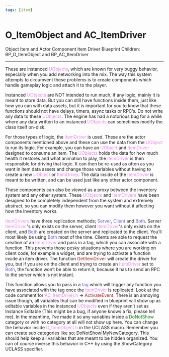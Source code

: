 ```yaml
---
tags: [item]
---
```


# O_ItemObject and AC_ItemDriver
Object Item and Actor Component Item Driver
Blueprint Children: BP_O_ItemObject and BP_AC_ItemDriver

---

These are instanced <span style="color:violet">UObjects</span>, which are known for very buggy behavior, especially when you add networking into the mix.
The way this system attempts to circumvent these problems is to create components which handle gameplay logic and attach it to the player.

Instanced <span style="color:violet">UObjects</span> are NOT intended to run much, if any logic, mainly it is meant to store data. But you can still have functions inside them, just like how you can with data assets, but it is important for you to know that these functions should not have delays, timers, async tasks or RPC’s. Do not write any data to these <span style="color:violet">UObjects</span>. The engine has had a notorious bug for a while where any data written to an instanced <span style="color:violet">UObjects</span> can sometimes modify the class itself on-disk.

For those types of logic, the <span style="color:violet">ItemDriver</span> is used. These are the actor components mentioned above and these can use the data from the <span style="color:violet">UObject</span> to run its logic. For example, you can have an <span style="color:violet">UObject</span> and <span style="color:violet">ItemDriver</span> designed to consume an item. The <span style="color:violet">UObjects</span> holds the data for how much health it restores and what animation to play, the <span style="color:violet">ItemDriver</span> is then responsible for driving that logic. It can then be re-used as often as you want in item data assets and change those variables without having to create a new <span style="color:violet">UObject</span> or <span style="color:violet">ItemDriver</span>. The data inside of the <span style="color:violet">ItemDriver</span> is meant to be written, and can be used just like any other actor component.

These components can also be viewed as a proxy between the inventory system and any other system. These <span style="color:violet">UObjects</span> and <span style="color:violet">ItemDrivers</span> have been designed to be completely independent from the system and extremely abstract, so you can modify them however you want without it affecting how the inventory works.

<span style="color:violet">ItemDrivers</span> have three replication methods; <span style="color:slateblue">Server</span>, <span style="color:slateblue">Client</span> and <span style="color:slateblue">Both</span>. Server <span style="color:violet">ItemDriver</span>'s only exists on the server, client <span style="color:violet">ItemDriver</span>'s only exists on the client, and <span style="color:slateblue">Both</span> are created on the server and replicated to the client. You’ll most likely be using <span style="color:slateblue">Both</span> most of the time. 
Clients are able to request the creation of an <span style="color:violet">ItemDriver</span> and pass in a tag, which you can associate with a function. This prevents those pesky situations where you are working on client code, for example a widget, and are trying to activate a function inside an item driver. 
The function <span style="color:brown">GetItemDriver</span> will create the driver for you, but if you are on the client and trying to create an <span style="color:violet">ItemDriver</span> set to <span style="color:slateblue">Both</span>, the function won’t be able to return it, because it has to send an RPC to the server which is not instant. 

This function allows you to pass in a <span style="color:slateblue">tag</span> which will trigger any function you have associated with the tag once the <span style="color:violet">ItemDriver</span> is replicated. Look at the code comment for <span style="color:violet">AC_ItemDriver.h</span> -> <span style="color:brown">ActivateEvent</span>.
There is an annoying issue though, all variables that can be modified in blueprint will show up as editable variables in the instanced <span style="color:violet">UObjects</span> even if they aren’t set as Instance Editable (This might be a bug, if anyone knows a fix, please tell me). In the meantime, I’ve made it so any variables inside a <span style="color:green">DoNotShow</span> category or with no category at all will not show up here. You can change the behavior inside <span style="color:violet">O_ItemObject.h</span> in the UCLASS macro. Remember you can create sub categories like so; DoNotShow|MyNewCategory. This should help keep all variables that are meant to be hidden organized.
You can of course inverse this behavior in C++ by using the ShowCategory UCLASS specifier. 
